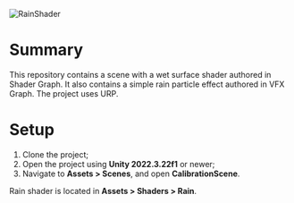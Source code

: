 ![RainShader](https://github.com/radishface/Rain-Shader/assets/1553981/d12e0214-c976-4c79-8772-8d60a8363930)

# Summary
This repository contains a scene with a wet surface shader authored in Shader Graph. It also contains a simple rain particle effect authored in VFX Graph. The project uses URP.

# Setup
1. Clone the project;
2. Open the project using **Unity 2022.3.22f1** or newer;
3. Navigate to **Assets > Scenes**, and open **CalibrationScene**.

Rain shader is located in **Assets > Shaders > Rain**.
